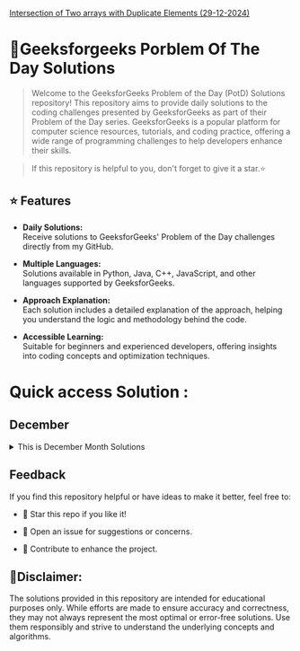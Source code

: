 

[Intersection of Two arrays with Duplicate Elements
(29-12-2024)](https://github.com/HackResist/GeeksForGeeks-POTD/tree/main/2024/December/29-12-2024) 

<!--
<p align="center">
  <a href="#blank"><img src="Geeksforgeeks.png" alt="HackResist"></a>
</p>
<div align='left'>
-->
<h1>📖Geeksforgeeks Porblem Of The Day Solutions</h1> 
</div>

 >Welcome to the GeeksforGeeks Problem of the Day (PotD) Solutions repository! This repository aims to provide daily solutions to the coding challenges presented by GeeksforGeeks as part of their Problem of the Day series. GeeksforGeeks is a popular platform for computer science resources, tutorials, and coding practice, offering a wide range of programming challenges to help developers enhance their skills.

 
 >If this repository is helpful to you, don't forget to give it a star.⭐


## ⭐️ Features

- **Daily Solutions:**  
  Receive solutions to GeeksforGeeks' Problem of the Day challenges directly from my GitHub.

- **Multiple Languages:**  
  Solutions available in Python, Java, C++, JavaScript, and other languages supported by GeeksforGeeks.

- **Approach Explanation:**  
  Each solution includes a detailed explanation of the approach, helping you understand the logic and methodology behind the code.

- **Accessible Learning:**  
  Suitable for beginners and experienced developers, offering insights into coding concepts and optimization techniques.



# Quick access Solution :
## December

<details>
  <summary>This is December Month Solutions</summary>
    
  [17-12-2024](https://github.com/HackResist/GeeksForGeeks-POTD/tree/main/2024/December/17-12-2024)
  
   [18-12-2024](https://github.com/HackResist/GeeksForGeeks-POTD/tree/main/2024/December/18-12-2024)
     
   [19-12-2024](https://github.com/HackResist/GeeksForGeeks-POTD/tree/main/2024/December/19-12-2024)
   
   [20-12-2024](https://github.com/HackResist/GeeksForGeeks-POTD/tree/main/2024/December/20-12-2024)
      
   [21-12-2024](https://github.com/HackResist/GeeksForGeeks-POTD/tree/main/2024/December/21-12-2024)
         
   [22-12-2024](https://github.com/HackResist/GeeksForGeeks-POTD/tree/main/2024/December/22-12-2024)

   [23-12-2024](https://github.com/HackResist/GeeksForGeeks-POTD/tree/main/2024/December/23-12-2024)

   [24-12-2024](https://github.com/HackResist/GeeksForGeeks-POTD/tree/main/2024/December/24-12-2024)
   
   [25-12-2024](https://github.com/HackResist/GeeksForGeeks-POTD/tree/main/2024/December/25-12-2024)
   
   [26-12-2024](https://github.com/HackResist/GeeksForGeeks-POTD/tree/main/2024/December/26-12-2024)
   
   [27-12-2024](https://github.com/HackResist/GeeksForGeeks-POTD/tree/main/2024/December/27-12-2024)
   
   [28-12-2024](https://github.com/HackResist/GeeksForGeeks-POTD/tree/main/2024/December/28-12-2024)

   [29-12-2024](https://github.com/HackResist/GeeksForGeeks-POTD/tree/main/2024/December/29-12-2024)

  
  </details>

## Feedback

If you find this repository helpful or have ideas to make it better, feel free to:

- 🌟 Star this repo if you like it!

- 📝 Open an issue for suggestions or concerns.

- 🤝 Contribute to enhance the project.



## **💬Disclaimer:** 
The solutions provided in this repository are intended for educational purposes only. While efforts are made to ensure accuracy and correctness, they may not always represent the most optimal or error-free solutions. Use them responsibly and strive to understand the underlying concepts and algorithms.

